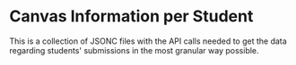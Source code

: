 # Canvas Information per Student
This is a collection of JSONC files with the API calls needed to get the data regarding students' submissions in the most granular way possible.
